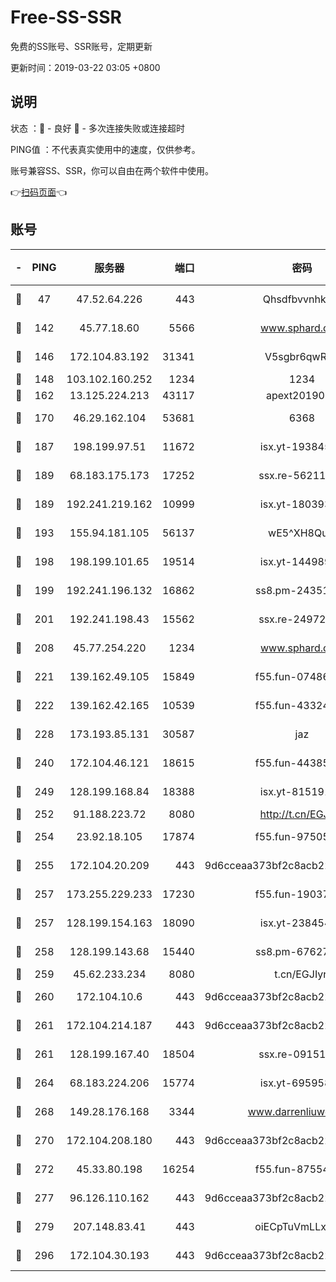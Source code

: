 # Free-SS-SSR

免费的SS账号、SSR账号，定期更新

更新时间：2019-03-22 03:05 +0800

## 说明

状态     ：🙂 - 良好 🙁 - 多次连接失败或连接超时

PING值   ：不代表真实使用中的速度，仅供参考。

账号兼容SS、SSR，你可以自由在两个软件中使用。

👉[扫码页面](https://liesauer.github.io/Free-SS-SSR/)👈

## 账号

|-|PING|服务器|端口|密码|加密方式|区域|
|:----:|:----:|:-----:|-----:|:----:|:----:|:----:|
|🙂|47|47.52.64.226|443|Qhsdfbvvnhkm1|aes-256-cfb|HK|
|🙂|142|45.77.18.60|5566|www.sphard.com|aes-256-cfb|JP|
|🙂|146|172.104.83.192|31341|V5sgbr6qwRg1|aes-256-cfb|JP|
|🙂|148|103.102.160.252|1234|1234|rc4-md5|JP|
|🙂|162|13.125.224.213|43117|apext2019005|chacha20|KR|
|🙂|170|46.29.162.104|53681|6368|aes-256-ctr|RU|
|🙂|187|198.199.97.51|11672|isx.yt-19384515|aes-256-cfb|US|
|🙂|189|68.183.175.173|17252|ssx.re-56211107|aes-256-cfb|US|
|🙂|189|192.241.219.162|10999|isx.yt-18039327|aes-256-cfb|US|
|🙂|193|155.94.181.105|56137|wE5^XH8Quw|aes-256-cfb|US|
|🙂|198|198.199.101.65|19514|isx.yt-14498993|aes-256-cfb|US|
|🙂|199|192.241.196.132|16862|ss8.pm-24351736|aes-256-cfb|US|
|🙂|201|192.241.198.43|15562|ssx.re-24972018|aes-256-cfb|US|
|🙂|208|45.77.254.220|1234|www.sphard.com|aes-256-cfb|SG|
|🙂|221|139.162.49.105|15849|f55.fun-07486804|aes-256-cfb|SG|
|🙂|222|139.162.42.165|10539|f55.fun-43324976|aes-256-cfb|SG|
|🙂|228|173.193.85.131|30587|jaz|aes-256-cfb|US|
|🙂|240|172.104.46.121|18615|f55.fun-44385578|aes-256-cfb|SG|
|🙂|249|128.199.168.84|18388|isx.yt-81519185|aes-256-cfb|SG|
|🙂|252|91.188.223.72|8080|http://t.cn/EGJIyrl|rc4-md5|RU|
|🙂|254|23.92.18.105|17874|f55.fun-97505102|aes-256-cfb|US|
|🙂|255|172.104.20.209|443|9d6cceaa373bf2c8acb22e60b6a58be6|aes-256-cfb|US|
|🙂|257|173.255.229.233|17230|f55.fun-19037951|aes-256-cfb|US|
|🙂|257|128.199.154.163|18090|isx.yt-23845472|aes-256-cfb|SG|
|🙂|258|128.199.143.68|15440|ss8.pm-67627124|aes-256-cfb|SG|
|🙂|259|45.62.233.234|8080|t.cn/EGJIyrl|rc4-md5|CA|
|🙂|260|172.104.10.6|443|9d6cceaa373bf2c8acb22e60b6a58be6|aes-256-cfb|US|
|🙂|261|172.104.214.187|443|9d6cceaa373bf2c8acb22e60b6a58be6|aes-256-cfb|US|
|🙂|261|128.199.167.40|18504|ssx.re-09151309|aes-256-cfb|SG|
|🙂|264|68.183.224.206|15774|isx.yt-69595810|aes-256-cfb|SG|
|🙂|268|149.28.176.168|3344|www.darrenliuwei.com|aes-256-cfb|AU|
|🙂|270|172.104.208.180|443|9d6cceaa373bf2c8acb22e60b6a58be6|aes-256-cfb|US|
|🙂|272|45.33.80.198|16254|f55.fun-87554546|aes-256-cfb|US|
|🙂|277|96.126.110.162|443|9d6cceaa373bf2c8acb22e60b6a58be6|aes-256-cfb|US|
|🙂|279|207.148.83.41|443|oiECpTuVmLLxk4Ts|aes-256-cfb|AU|
|🙂|296|172.104.30.193|443|9d6cceaa373bf2c8acb22e60b6a58be6|aes-256-cfb|US|
